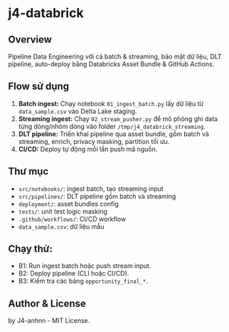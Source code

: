 # j4-databrick

## Overview
Pipeline Data Engineering với cả batch & streaming, bảo mật dữ liệu, DLT pipeline, auto-deploy bằng Databricks Asset Bundle & GitHub Actions.

## Flow sử dụng
1. **Batch ingest:** Chạy notebook `01_ingest_batch.py` lấy dữ liệu từ `data_sample.csv` vào Delta Lake staging.
2. **Streaming ingest:** Chạy `02_stream_pusher.py` để mô phỏng ghi data từng dòng/nhóm dòng vào folder `/tmp/j4_databrick_streaming`.
3. **DLT pipeline:** Triển khai pipeline qua asset bundle, gồm batch và streaming, enrich, privacy masking, partition tối ưu.
4. **CI/CD:** Deploy tự động mỗi lần push mã nguồn.

## Thư mục
- `src/notebooks/`: ingest batch, tạo streaming input
- `src/pipelines/`: DLT pipeline gồm batch và streaming
- `deployment/`: asset bundles config
- `tests/`: unit test logic masking
- `.github/workflows/`: CI/CD workflow
- `data_sample.csv`: dữ liệu mẫu

## Chạy thử:
- B1: Run ingest batch hoặc push stream input.
- B2: Deploy pipeline (CLI hoặc CI/CD).
- B3: Kiểm tra các bảng `opportunity_final_*`.

## Author & License
by J4-anhnn - MIT License.
